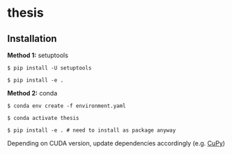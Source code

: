# thesis

## Installation

**Method 1:** setuptools

```shell
$ pip install -U setuptools

$ pip install -e .
```

**Method 2:** conda

```shell
$ conda env create -f environment.yaml

$ conda activate thesis

$ pip install -e . # need to install as package anyway
```

Depending on CUDA version, update dependencies accordingly (e.g. [CuPy](https://docs.cupy.dev/en/stable/install.html#installing-cupy-from-pypi))